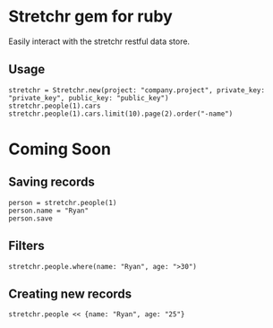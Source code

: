 # Stretchr gem for ruby

Easily interact with the stretchr restful data store.

## Usage

    stretchr = Stretchr.new(project: "company.project", private_key: "private_key", public_key: "public_key")
    stretchr.people(1).cars
    stretchr.people(1).cars.limit(10).page(2).order("-name")

# Coming Soon

## Saving records

    person = stretchr.people(1)
    person.name = "Ryan"
    person.save

## Filters

    stretchr.people.where(name: "Ryan", age: ">30")

## Creating new records

    stretchr.people << {name: "Ryan", age: "25"}

